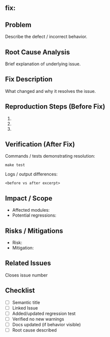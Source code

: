 ## fix: <short imperative summary>
<!-- Replace above line with semantic title. -->

## Problem
Describe the defect / incorrect behavior.

## Root Cause Analysis
Brief explanation of underlying issue.

## Fix Description
What changed and why it resolves the issue.

## Reproduction Steps (Before Fix)
1.
2.
3.

## Verification (After Fix)
Commands / tests demonstrating resolution:
```
make test
```
Logs / output differences:
```
<before vs after excerpt>
```

## Impact / Scope
- Affected modules:
- Potential regressions:

## Risks / Mitigations
- Risk:
- Mitigation:

## Related Issues
Closes issue number <!-- e.g., Closes issue 34 -->

## Checklist
- [ ] Semantic title
- [ ] Linked Issue
- [ ] Added/updated regression test
- [ ] Verified no new warnings
- [ ] Docs updated (if behavior visible)
- [ ] Root cause described

